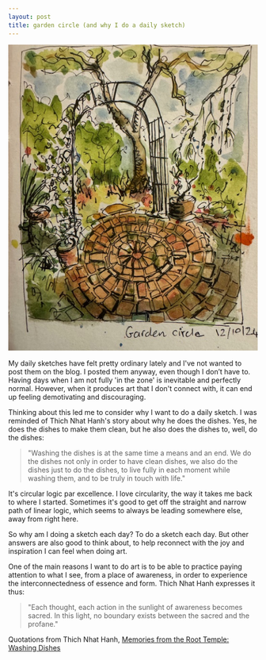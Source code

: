 ```yaml
---
layout: post
title: garden circle (and why I do a daily sketch)
---
```

![Github image](/images/garden-circle.jpg)

My daily sketches have felt pretty ordinary lately and I've not wanted to post them on the blog.  I posted them anyway, even though I don’t have to. Having days when I am not fully 'in the zone' is inevitable and perfectly normal.  However,  when it produces art that I don't connect with, it can end up feeling demotivating and discouraging. 

Thinking about this led me to consider why I want to do a daily sketch.   I was reminded of Thich Nhat Hanh's story about why he does the dishes.  Yes, he does the dishes to make them clean, but he also does the dishes to, well, do the dishes:

> "Washing the dishes is at the same time a means and an end. We do the dishes not only in order to have clean dishes, we also do the dishes just to do the dishes, to live fully in each moment while washing them, and to be truly in touch with life."

It's circular logic par excellence.  I love circularity, the way it takes me back to where I started. Sometimes it's good to get off the straight and narrow path of linear logic, which seems to always be leading somewhere else, away from right here.  

So why am I doing a sketch each day?  To do a sketch each day.  But other answers are also good to think about, to help reconnect with the joy and inspiration I can feel when doing art.  
 
One of the main reasons I want to do art is to be able to practice paying attention to what I see, from a place of awareness, in order to experience the interconnectedness of essence and form. Thich Nhat Hanh expresses it thus:

> "Each thought, each action in the sunlight of awareness becomes sacred. In this light, no boundary exists between the sacred and the profane."


Quotations from Thich Nhat Hanh, [Memories from the Root Temple: Washing Dishes](https://plumvillage.org/articles/memories-from-the-root-temple-washing-dishes)
